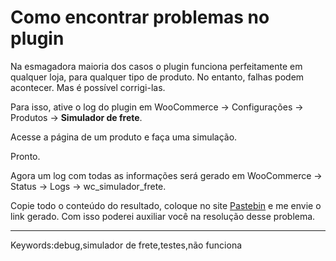 # Como encontrar problemas no plugin

Na esmagadora maioria dos casos o plugin funciona perfeitamente em qualquer loja, para qualquer tipo de produto. No entanto, falhas podem acontecer. Mas é possível corrigi-las.  

Para isso, ative o log do plugin em WooCommerce -> Configurações -> Produtos -> **Simulador de frete**.

Acesse a página de um produto e faça uma simulação.  

Pronto.

Agora um log com todas as informações será gerado em WooCommerce -> Status -> Logs -> wc\_simulador\_frete.

Copie todo o conteúdo do resultado, coloque no site [Pastebin](https://pastebin.com/) e me envie o link gerado. Com isso poderei auxiliar você na resolução desse problema.

___

Keywords:debug,simulador de frete,testes,não funciona